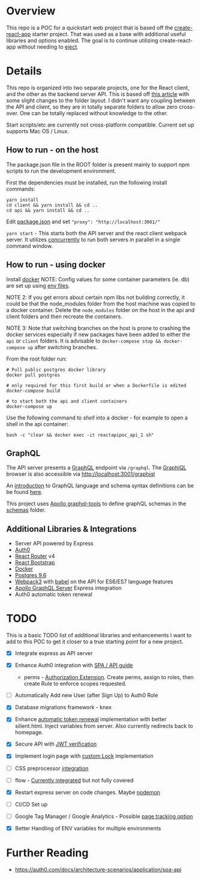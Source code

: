 # Overview

This repo is a POC for a quickstart web project that is based off the [create-react-app](https://github.com/facebookincubator/create-react-app) starter project. That was used as a base with additional useful libraries and options enabled. The goal is to continue utilizing create-react-app without needing to [eject](https://github.com/facebookincubator/create-react-app/blob/master/packages/react-scripts/template/README.md#npm-run-eject). 

# Details

This repo is organized into two separate projects, one for the React client, and the other as the backend server API. This is based off [this article](https://www.fullstackreact.com/articles/using-create-react-app-with-a-server/) with some slight changes to the folder layout. I didn't want any coupling between the API and client, so they are in totally separate folders to allow zero cross-over. One can be totally replaced without knowledge to the other.

Start scripts/etc are currently not cross-platform compatible. Current set up supports Mac OS / Linux. 

## How to run - on the host

The package.json file in the ROOT folder is present mainly to support npm scripts to run the development environment. 

First the dependencies must be installed, run the following install commands:

```shell
yarn install
cd client && yarn install && cd ..
cd api && yarn install && cd ..
```

Edit [package.json](./client/package.json) and set `"proxy": "http://localhost:3001/"`

`yarn start` - This starts both the API server and the react client webpack server. It utilizes [concurrently](https://github.com/kimmobrunfeldt/concurrently) to run both servers in parallel in a single command window.

## How to run - using docker

Install [docker](https://www.docker.com/docker-mac)
NOTE: Config values for some container parameters (ie. db) are set up using [env files](https://docs.docker.com/compose/environment-variables/).

NOTE 2: If you get errors about certain npm libs not building correctly, it could be that the node_modules folder 
from the host machine was copied to a docker container. Delete the `node_modules` folder on the host in the api 
and client folders and then recreate the containers.

NOTE 3: Note that switching branches on the host is prone to crashing the docker services especially if new 
packages have been added to either the `api` or `client` folders. It is advisable to `docker-compose stop && docker-compose up`
after switching branches. 

From the root folder run:

```shell
# Pull public postgres docker library
docker pull postgres

# only required for this first build or when a Dockerfile is edited
docker-compose build 

# to start both the api and client containers
docker-compose up
```

Use the following command to _shell_ into a docker - for example to open a shell in the api container:

```
bash -c "clear && docker exec -it reactapipoc_api_1 sh"
```

## GraphQL

The API server presents a [GraphQL](http://graphql.org) endpoint via `/graphql`. The [GraphiQL](https://github.com/graphql/graphiql) browser 
is also accessible via [http://localhost:3001/graphiql](http://localhost:3001/graphiql)

An [introduction](http://graphql.org/learn/) to GraphQL language and schema syntax
definitions can be be found [here](http://graphql.org/graphql-js/).

This project uses [Apollo graphql-tools](https://www.apollographql.com/docs/graphql-tools/) to define graphQL
schemas in the [schemas](./api/schemas) folder.


## Additional Libraries & Integrations

- Server API powered by Express
- [Auth0](https://auth0.com/docs/quickstart/spa/react)
- [React Router](https://reacttraining.com/react-router/web/guides/philosophy) v4
- [React Bootstrap](https://react-bootstrap.github.io/)
- [Docker](https://www.docker.com/)
- [Postgres 9.6](https://www.postgresql.org/docs/9.6/static/index.html)
- [Webpack3](https://webpack.js.org/) with [babel](https://babeljs.io/) on the API for ES6/ES7 language features
- [Apollo GraphQL Server](https://www.apollographql.com/docs/apollo-server/) Express integration
- Auth0 automatic token renewal

# TODO

This is a basic TODO list of additional libraries and enhancements I want to add to this POC to get it closer to a true starting point for a new project. 

- [X] Integrate express as API server
- [X] Enhance Auth0 integration with [SPA / API guide](https://auth0.com/docs/architecture-scenarios/application/spa-api)
    - perms - [Authorization Extension](https://auth0.com/docs/extensions/authorization-extension/v2). Create perms, assign to roles, then create Rule to enforce scopes requested.
- [ ] Automatically Add new User (after Sign Up) to Auth0 Role
- [X] Database migrations framework - knex
- [X] Enhance [automatic token renewal](https://auth0.com/docs/quickstart/spa/react/05-token-renewal) implementation with better silient.html. Inject variables from server. Also currently redirects back to homepage.
- [X] Secure API with [JWT verification](https://auth0.com/docs/jwks)
- [X] Implement login page with [custom Lock](https://auth0.com/docs/libraries/lock/v10) implementation
- [ ] CSS preprocessor [integration](https://github.com/facebookincubator/create-react-app/blob/master/packages/react-scripts/template/README.md#adding-a-css-preprocessor-sass-less-etc)
- [ ] flow - [Currently integrated](https://github.com/facebookincubator/create-react-app/blob/master/packages/react-scripts/template/README.md#adding-flow) but not fully covered
- [X] Restart express server on code changes. Maybe [nodemon](https://github.com/remy/nodemon)
- [ ] CI/CD Set up
- [ ] Google Tag Manager / Google Analytics - Possible [page tracking option](https://www.pmg.com/blog/tracking-single-page-web-apps-google-tag-manager-analytics/)
- [X] Better Handling of ENV variables for multiple environments


# Further Reading

- https://auth0.com/docs/architecture-scenarios/application/spa-api
